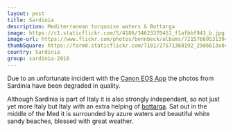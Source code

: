 ```yaml
---
layout: post
title: Sardinia
description: Mediterranean turquoise waters & Bottarga
image: https://c1.staticflickr.com/5/4186/34623370451_f1afbbf943_b.jpg
image-url: https://www.flickr.com/photos/bennbeck/albums/72157669531394355
thumbSquare: https://farm8.staticflickr.com/7181/27571368192_29d6613a8c_q.jpg
country: Sardinia
group: sardinia-2016
---
```


Due to an unfortunate incident with the [Canon EOS App](https://play.google.com/store/apps/details?id=jp.co.canon.ic.eos.eosremote&hl=en) the photos from Sardinia have been degraded in quality.

Although Sardinia is part of Italy it is also strongly independant, so not just yet more Italy but Italy with an extra helping of [bottarga](https://en.wikipedia.org/wiki/Bottarga).
Sat out in the middle of the Med it is surrounded by azure waters and beautiful white sandy beaches, blessed with great weather.